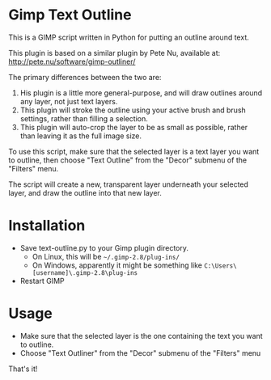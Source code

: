 # Gimp Text Outline

This is a GIMP script written in Python for putting an outline around text.

This plugin is based on a similar plugin by Pete Nu, available at:
http://pete.nu/software/gimp-outliner/

The primary differences between the two are:

1. His plugin is a little more general-purpose, and will draw outlines around
   any layer, not just text layers.
2. This plugin will stroke the outline using your active brush and brush
   settings, rather than filling a selection.
3. This plugin will auto-crop the layer to be as small as possible, rather than
   leaving it as the full image size.

To use this script, make sure that the selected layer is a text layer you want
to outline, then choose "Text Outline" from the "Decor" submenu of the
"Filters" menu.

The script will create a new, transparent layer underneath your selected layer,
and draw the outline into that new layer.

# Installation

* Save text-outline.py to your Gimp plugin directory.
  * On Linux, this will be `~/.gimp-2.8/plug-ins/`
  * On Windows, apparently it might be something like `C:\Users\[username]\.gimp-2.8\plug-ins`
* Restart GIMP

# Usage

* Make sure that the selected layer is the one containing the text you want to outline.
* Choose "Text Outliner" from the "Decor" submenu of the "Filters" menu

That's it!
